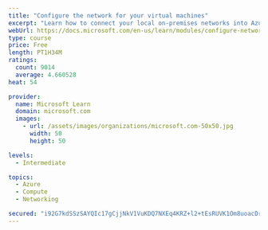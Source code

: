 ```yaml
---
title: "Configure the network for your virtual machines"
excerpt: "Learn how to connect your local on-premises networks into Azure using virtual networks, VPN gateways, and Azure ExpressRoute."
webUrl: https://docs.microsoft.com/en-us/learn/modules/configure-network-for-azure-virtual-machines/
type: course
price: Free
length: PT1H34M
ratings:
  count: 9014
  average: 4.660528
heat: 54

provider:
  name: Microsoft Learn
  domain: microsoft.com
  images:
    - url: /assets/images/organizations/microsoft.com-50x50.jpg
      width: 50
      height: 50

levels:
  - Intermediate

topics:
  - Azure
  - Compute
  - Networking

secured: "i92G7kdSSzSAYQIc17gCjjNkV1VuKDQ7NXEq4KRZ+l2+tEsRUVK1Om8uoacDrYUGqlwYOQcNAJQFidiy1iGW3uoYrCOsCYHjoCkJ5sbfa/ZXNNO5NkZMZn0a3iGAhZXwPIHLI+6xAFfbbL9g+hT0qJe5qM4f0aUeEnhFbozvtDZ5Wa06M+0PPLwuSwYZzsICuzF8V2gv9vm/U5Q9/ESCd7Z2gRBJfjfCkkzwzs11Xmpra7MKINx/8n660Xw/Chxkbi1F7LoV7xCKTYwq1jpkwliD9mFChVYOLxy/49Bv7HR0OdWY1svZMGb4VhsvTCLGAkfJ9u2v7WBgSJgc8V3IgbeGYLUroE3FYtDHF3e0i99wbB/YJLIbXThygbVZBZQa1PlWLj9/StCxxDTjl+nQ7JvfEOF5q94cnCOylGwbp6U=;IvefsK1NFSqugMCIpsYGwQ=="
---
```


